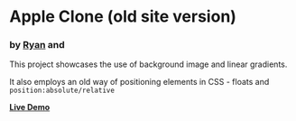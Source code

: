 <h1>Apple Clone (old site version)</h1>

<h3>by <a href="https://github.com/rvvergara">Ryan</a> and <a href="https://github.com/dipto0321"></a></h3>

<p>This project showcases the use of background image and linear gradients.</p>

<p>It also employs an old way of positioning elements in CSS - floats and <code>position:absolute/relative</code></p>

<strong><a href="https://rawgit.com/rvvergara/old-apple-site-clone/master/index.html">Live Demo</a></strong>
